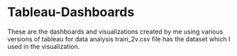 # Tableau-Dashboards
These are the dashboards and visualizations created by me using various versions of tableau for data analysis
train_2v.csv file has the dataset which I used in the visualization.
